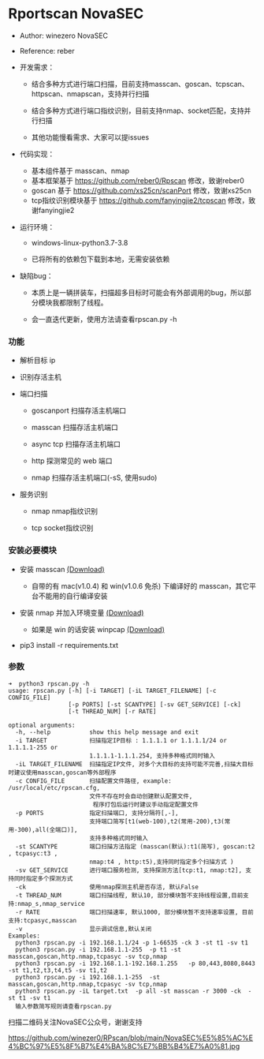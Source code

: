 <!--
 * @Author: winezero
 * @reference: reber
 * @LastEditTime : 2020-11-08
 -->
# Rportscan  NovaSEC

* Author: winezero NovaSEC

* Reference: reber

* 开发需求：

  * 结合多种方式进行端口扫描，目前支持masscan、goscan、tcpscan、httpscan、nmapscan，支持并行扫描
  
  * 结合多种方式进行端口指纹识别，目前支持nmap、socket匹配，支持并行扫描
  
  * 其他功能慢看需求、大家可以提issues

* 代码实现：
  * 基本组件基于 masscan、nmap
  * 基本框架基于 https://github.com/reber0/Rpscan 修改，致谢reber0
  * goscan 基于 https://github.com/xs25cn/scanPort 修改，致谢xs25cn
  * tcp指纹识别模块基于 https://github.com/fanyingjie2/tcpscan 修改，致谢fanyingjie2

* 运行环境：

  * windows-linux-python3.7-3.8
  
  * 已将所有的依赖包下载到本地，无需安装依赖

* 缺陷bug：

  * 本质上是一辆拼装车，扫描超多目标时可能会有外部调用的bug，所以部分模块我都限制了线程。

  * 会一直迭代更新，使用方法请查看rpscan.py -h


### 功能

* 解析目标 ip

* 识别存活主机

* 端口扫描

  * goscanport 扫描存活主机端口
  
  * masscan 扫描存活主机端口
  
  * async tcp 扫描存活主机端口

  * http 探测常见的 web 端口

  * nmap 扫描存活主机端口(-sS, 使用sudo)

* 服务识别

  * nmap nmap指纹识别
  
  * tcp socket指纹识别

### 安装必要模块
* 安装 masscan [(Download)](https://github.com/robertdavidgraham/masscan)
    * 自带的有 mac(v1.0.4) 和 win(v1.0.6 免杀) 下编译好的 masscan，其它平台不能用的自行编译安装

* 安装 nmap 并加入环境变量 [(Download)](https://nmap.org/dist/?C=M&O=D)
    * 如果是 win 的话安装 winpcap [(Download)](https://www.winpcap.org/install/default.htm)

* pip3 install -r requirements.txt

### 参数
```
➜  python3 rpscan.py -h                                              
usage: rpscan.py [-h] [-i TARGET] [-iL TARGET_FILENAME] [-c CONFIG_FILE]
                 [-p PORTS] [-st SCANTYPE] [-sv GET_SERVICE] [-ck]
                 [-t THREAD_NUM] [-r RATE]

optional arguments:
  -h, --help           show this help message and exit
  -i TARGET            扫描指定IP目标 : 1.1.1.1 or 1.1.1.1/24 or 1.1.1.1-255 or
                       1.1.1.1-1.1.1.254, 支持多种格式同时输入
  -iL TARGET_FILENAME  扫描指定IP文件, 对多个大目标的支持可能不完善,扫描大目标时建议使用masscan,goscan等外部程序
  -c CONFIG_FILE       扫描配置文件路径, example: /usr/local/etc/rpscan.cfg,
                       文件不存在时会自动创建默认配置文件,
                        程序打包后运行时建议手动指定配置文件
  -p PORTS             指定扫描端口, 支持分隔符[,-],
                       支持端口简写[t1(web-100),t2(常用-200),t3(常用-300),all(全端口)],
                       支持多种格式同时输入
  -st SCANTYPE         端口扫描方法指定 (masscan(默认):t1(简写), goscan:t2 , tcpasyc:t3 ,
                       nmap:t4 , http:t5),支持同时指定多个扫描方式 )
  -sv GET_SERVICE      进行端口服务检测, 支持探测方法[tcp:t1, nmap:t2], 支持同时指定多个探测方式
  -ck                  使用nmap探测主机是否存活, 默认False
  -t THREAD_NUM        端口扫描线程, 默认10, 部分模块暂不支持线程设置,目前支持:nmap_s,nmap_service
  -r RATE              端口扫描速率, 默认1000, 部分模块暂不支持速率设置, 目前支持:tcpasyc,masscan
  -v                   显示调试信息,默认关闭
Examples:
  python3 rpscan.py -i 192.168.1.1/24 -p 1-66535 -ck 3 -st t1 -sv t1
  python3 rpscan.py -i 192.168.1.1-255  -p t1 -st masscan,goscan,http.nmap,tcpasyc -sv tcp,nmap
  python3 rpscan.py -i 192.168.1.1-192.168.1.255   -p 80,443,8080,8443 -st t1,t2,t3,t4,t5 -sv t1,t2
  python3 rpscan.py -i 192.168.1.1-255  -st masscan,goscan,http.nmap,tcpasyc -sv tcp,nmap
  python3 rpscan.py -iL target.txt  -p all -st masscan -r 3000 -ck  -st t1 -sv t1
  输入参数简写规则请查看rpscan.py
```

扫描二维码关注NovaSEC公众号，谢谢支持

https://github.com/winezer0/RPscan/blob/main/NovaSEC%E5%85%AC%E4%BC%97%E5%8F%B7%E4%BA%8C%E7%BB%B4%E7%A0%81.jpg

